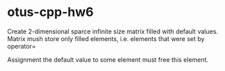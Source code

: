 # otus-cpp-hw6

Create 2-dimensional sparce infinite size matrix filled with
default values. Matrix mush store only filled elements, i.e.
elements that were set by operator=

Assignment the default value to some element must free this element.

